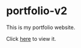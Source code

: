 # portfolio-v2
This is my portfolio website.

Click [here](https://deytulsi18.github.io/portfolio-v2/) to view it.
